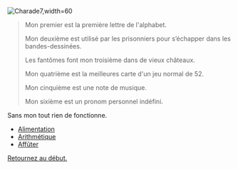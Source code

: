 ![Charade7,width=60](https://assets.rte-france.com/prod/public/styles/vignette_d_article_ou_de_pdf/public/2021-07/Ringo_Vingeanne_Jalancourt_vue_aerienne.jpg)

> Mon premier est la première lettre de l'alphabet.
>
> Mon deuxième est utilisé par les prisonniers pour s’échapper dans les bandes-dessinées.
>
> Les fantômes font mon troisième dans de vieux châteaux.
>
> Mon quatrième est la meilleures carte d'un jeu normal de 52.
>
> Mon cinquième est une note de musique.
>
> Mon sixième est un pronom personnel indéfini.

Sans mon tout rien de fonctionne.


- [Alimentation](./Alimentation)
- [Arithmétique](./Arithmetique)
- [Affûter](./Affuter)

[Retournez au début.](https://github.com/MICK4EL/RTE_DEVIN/tree/main/Depart)
